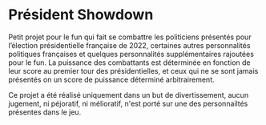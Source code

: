 # Président Showdown
Petit projet pour le fun qui fait se combattre les politiciens présentés pour l’élection présidentielle française de 2022, certaines autres personnalités politiques françaises et quelques personnalités supplémentaires rajoutées pour le fun.
La puissance des combattants est déterminée en fonction de leur score au premier tour des présidentielles, et ceux qui ne se sont jamais présentés on un score de puissance déterminé arbitrairement.

Ce projet a été réalisé uniquement dans un but de divertissement, aucun jugement, ni péjoratif, ni mélioratif, n'est porté sur une des personnailtés présentes dans le jeu.
